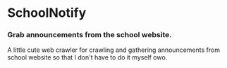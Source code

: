 # SchoolNotify
### Grab announcements from the school website.

A little cute web crawler for crawling and gathering announcements from school website so that I don't have to do it myself owo.
